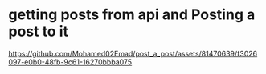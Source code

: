 # getting posts from api and Posting a post to it
https://github.com/Mohamed02Emad/post_a_post/assets/81470639/f3026097-e0b0-48fb-9c61-16270bbba075
